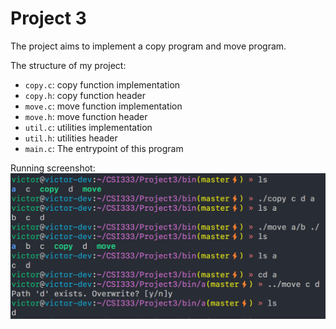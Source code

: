 # Project 3

The project aims to implement a copy program and move program.

The structure of my project:
- `copy.c`: copy function implementation
- `copy.h`: copy function header
- `move.c`: move function implementation
- `move.h`: move function header
- `util.c`: utilities implementation
- `util.h`: utilities header
- `main.c`: The entrypoint of this program

Running screenshot:
![screenshot](pics/project3_execution_result.png)